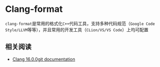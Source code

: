 
# Clang-format

`clang-format`是常用的格式化`C++`代码工具，支持多种代码规范（`Google Code Style/LLVM`等等），并且常用的开发工具（`CLion/VS/VS Code`）上均可配置

## 相关阅读

* [Clang 16.0.0git documentation](https://clang.llvm.org/docs/index.html)